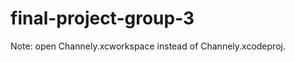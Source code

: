 final-project-group-3
=====================
Note: open Channely.xcworkspace instead of Channely.xcodeproj.